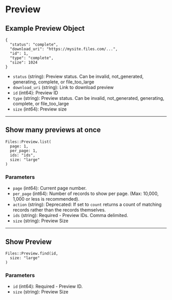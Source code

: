 # Preview

## Example Preview Object

```
{
  "status": "complete",
  "download_uri": "https://mysite.files.com/...",
  "id": 1,
  "type": "complete",
  "size": 1024
}
```

* `status` (string): Preview status.  Can be invalid, not_generated, generating, complete, or file_too_large
* `download_uri` (string): Link to download preview
* `id` (int64): Preview ID
* `type` (string): Preview status.  Can be invalid, not_generated, generating, complete, or file_too_large
* `size` (int64): Preview size


---

## Show many previews at once

```
Files::Preview.list(
  page: 1, 
  per_page: 1, 
  ids: "ids", 
  size: "large"
)
```

### Parameters

* `page` (int64): Current page number.
* `per_page` (int64): Number of records to show per page.  (Max: 10,000, 1,000 or less is recommended).
* `action` (string): Deprecated: If set to `count` returns a count of matching records rather than the records themselves.
* `ids` (string): Required - Preview IDs.  Comma delimited.
* `size` (string): Preview Size


---

## Show Preview

```
Files::Preview.find(id, 
  size: "large"
)
```

### Parameters

* `id` (int64): Required - Preview ID.
* `size` (string): Preview Size
